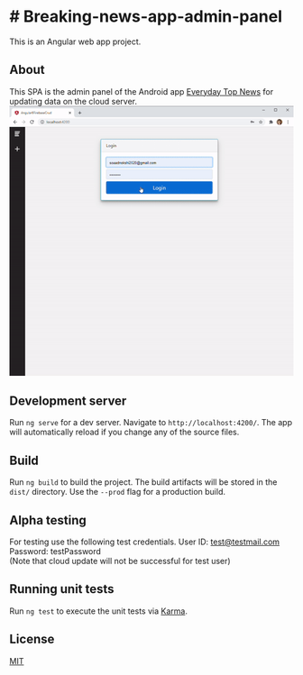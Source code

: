 # # Breaking-news-app-admin-panel

This is an Angular web app project.

## About

This SPA is the admin panel of the Android app [Everyday Top News](https://play.google.com/store/apps/details?id=com.torunmon.apps.bdbreakingnewstopten) for updating data on the cloud server.<br/>
![](demo.gif)

## Development server

Run `ng serve` for a dev server. Navigate to `http://localhost:4200/`. The app will automatically reload if you change any of the source files.

## Build

Run `ng build` to build the project. The build artifacts will be stored in the `dist/` directory. Use the `--prod` flag for a production build.

## Alpha testing

For testing use the following test credentials.
User ID: test@testmail.com<br/>
Password: testPassword<br/>
(Note that cloud update will not be successful for test user)

## Running unit tests

Run `ng test` to execute the unit tests via [Karma](https://karma-runner.github.io).

## License

[MIT](https://choosealicense.com/licenses/mit/)
